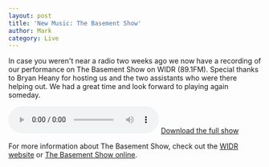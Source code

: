 ```yaml
---
layout: post
title: 'New Music: The Basement Show'
author: Mark
category: Live
---
```


In case you weren't near a radio two weeks ago we now have a recording
of our performance on The Basement Show on WIDR (89.1FM). Special
thanks to Bryan Heany for hosting us and the two assistants who were
there helping out. We had a great time and look forward to playing
again someday.

<audio controls>
  <source src="{{ site.url }}/music/Artios-Basement_Show-2011.mp3">
</audio>
<a href="{{ site.url }}/music/Artios-Basement_Show-2011.mp3"
   title="Download the full show">
  Download the full show</a>

For more information about The Basement Show, check out the
 <a href="http://www.widr.org">WIDR website</a>
 or
 <a href="http://www.37ent.com/WIDR_Basement.html">The Basement Show online</a>.
